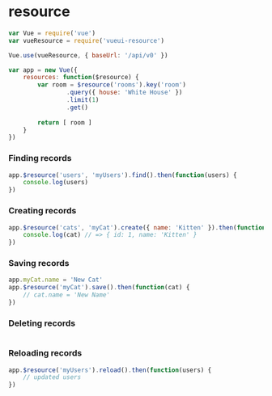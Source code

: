 # resource

```js
var Vue = require('vue')
var vueResource = require('vueui-resource')

Vue.use(vueResource, { baseUrl: '/api/v0' })

var app = new Vue({
	resources: function($resource) {
		var room = $resource('rooms').key('room')
				.query({ house: 'White House' })
				.limit(1)
				.get()
			
		return [ room ]
	}
})
```

### Finding records
```js
app.$resource('users', 'myUsers').find().then(function(users) {
	console.log(users)
})
```

### Creating records
```js
app.$resource('cats', 'myCat').create({ name: 'Kitten' }).then(function(cat) {
	console.log(cat) // => { id: 1, name: 'Kitten' }
})
```

### Saving records
```js
app.myCat.name = 'New Cat'
app.$resource('myCat').save().then(function(cat) {
	// cat.name = 'New Name'
})
```

### Deleting records
```js

```

### Reloading records
```js
app.$resource('myUsers').reload().then(function(users) {
	// updated users
})
```


